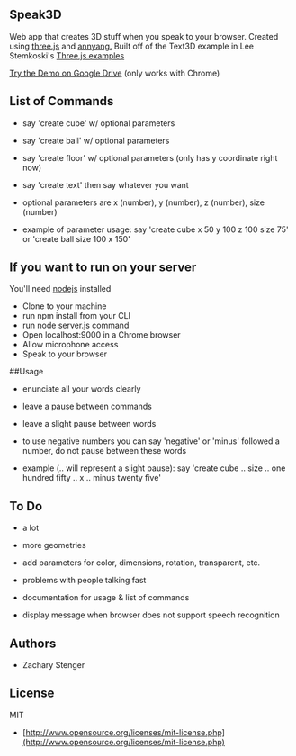 ## Speak3D

Web app that creates 3D stuff when you speak to your browser. 
Created using [three.js](http://threejs.org) and [annyang.](https://www.talater.com/annyang/) 
Built off of the Text3D example in Lee Stemkoski's
[Three.js examples](http://stemkoski.github.io/Three.js/index.html)

[Try the Demo on Google Drive](http://googledrive.com/host/0B5KjNubMIcDvSnNtVnhNemsxd2M/index.html) (only works with Chrome)

## List of Commands

* say 'create cube' w/ optional parameters

* say 'create ball' w/ optional parameters

* say 'create floor' w/ optional parameters (only has y coordinate right now)

* say 'create text' then say whatever you want

* optional parameters are x (number), y (number), z (number), size (number)

* example of parameter usage: say 'create cube x 50 y 100 z 100 size 75' or 'create ball size 100 x 150'

## If you want to run on your server 

You'll need [nodejs](http://nodejs.org/) installed
  - Clone to your machine
  - run npm install from your CLI
  - run node server.js command
  - Open localhost:9000 in a Chrome browser
  - Allow microphone access
  - Speak to your browser

##Usage

* enunciate all your words clearly

* leave a pause between commands

* leave a slight pause between words

* to use negative numbers you can say 'negative' or 'minus' followed a number, do not pause between these words

* example (.. will represent a slight pause): say 'create cube .. size .. one hundred fifty .. x .. minus twenty five'

## To Do

* a lot

* more geometries

* add parameters for color, dimensions, rotation, transparent, etc.

* problems with people talking fast

* documentation for usage & list of commands

* display message when browser does not support speech recognition

## Authors

* Zachary Stenger

## License

MIT

* [http://www.opensource.org/licenses/mit-license.php](http://www.opensource.org/licenses/mit-license.php)